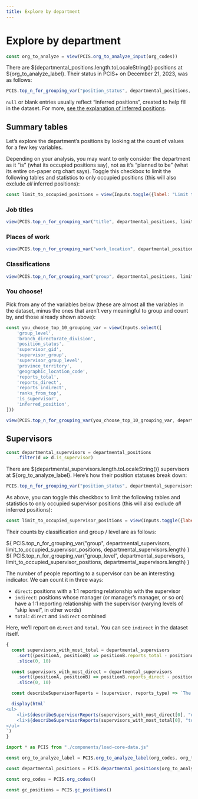 ```yaml
---
title: Explore by department
---
```



# Explore by department


```js
const org_to_analyze = view(PCIS.org_to_analyze_input(org_codes))
```

There are ${departmental_positions.length.toLocaleString()} positions at ${org_to_analyze_label}. Their status in PCIS+ on December 21, 2023, was as follows:

```js
PCIS.top_n_for_grouping_var("position_status", departmental_positions, null, 10, false)
```

<p class="tip"><code>null</code> or blank entries usually reflect “inferred positions”, created to help fill in the dataset. For more, <a href="./inferred-positions">see the explanation of inferred positions</a>.</p>

## Summary tables

Let’s explore the department’s positions by looking at the count of values for a few key variables.

Depending on your analysis, you may want to only consider the department as it “is” (what its occupied positions say), not as it’s “planned to be” (what its entire on-paper org chart says). Toggle this checkbox to limit the following tables and statistics to only occupied positions (this will also exclude _all_ inferred positions):

```js
const limit_to_occupied_positions = view(Inputs.toggle({label: "Limit tables and statistics to occupied positions", value: false}))
```

### Job titles

```js
view(PCIS.top_n_for_grouping_var("title", departmental_positions, limit_to_occupied_positions, departmental_positions.length))
```

### Places of work

```js
view(PCIS.top_n_for_grouping_var("work_location", departmental_positions, limit_to_occupied_positions, departmental_positions.length))
```

### Classifications

```js
view(PCIS.top_n_for_grouping_var("group", departmental_positions, limit_to_occupied_positions, departmental_positions.length))
```

### You choose!

Pick from any of the variables below (these are almost all the variables in the dataset, minus the ones that aren’t very meaningful to group and count by, and those already shown above):

```js
const you_choose_top_10_grouping_var = view(Inputs.select([
	'group_level',
	'branch_directorate_division',
	'position_status',
	'supervisor_gid',
	'supervisor_group',
	'supervisor_group_level',
	'province_territory',
	'geographic_location_code',
	'reports_total',
	'reports_direct',
	'reports_indirect',
	'ranks_from_top',
	'is_supervisor',
	'inferred_position',
]))
```

```js
view(PCIS.top_n_for_grouping_var(you_choose_top_10_grouping_var, departmental_positions, limit_to_occupied_positions, departmental_positions.length))
```



## Supervisors

```js
const departmental_supervisors = departmental_positions
	.filter(d => d.is_supervisor)
```

There are ${departmental_supervisors.length.toLocaleString()} supervisors at ${org_to_analyze_label}. Here’s how their position statuses break down:

```js
PCIS.top_n_for_grouping_var("position_status", departmental_supervisors, null, departmental_supervisors.length, false)
```

As above, you can toggle this checkbox to limit the following tables and statistics to only occupied supervisor positions (this will also exclude _all_ inferred positions):

```js
const limit_to_occupied_supervisor_positions = view(Inputs.toggle({label: "Limit tables and statistics to occupied supervisor positions", value: false}))
```

Their counts by classification and group / level are as follows:

<div class="grid grid-cols-2">
	<div class="card" style="padding: 0;">
		${
			PCIS.top_n_for_grouping_var("group", departmental_supervisors, limit_to_occupied_supervisor_positions, departmental_supervisors.length)
		}
	</div>
	<div class="card" style="padding: 0;">
		${
			PCIS.top_n_for_grouping_var("group_level", departmental_supervisors, limit_to_occupied_supervisor_positions, departmental_supervisors.length)
		}
	</div>
</div>

The number of people reporting to a supervisor can be an interesting indicator. We can count it in three ways:

- `direct`: positions with a 1:1 reporting relationship with the supervisor
- `indirect`: positions whose manager (or manager’s manager, or so on) have a 1:1 reporting relationship with the supervisor (varying levels of “skip level”, in other words)
- `total`: `direct` and `indirect` combined

Here, we’ll report on `direct` and `total`. You can see `indirect` in the dataset itself.

```js
{
  const supervisors_with_most_total = departmental_supervisors
    .sort((positionA, positionB) => positionB.reports_total - positionA.reports_total)
    .slice(0, 10)

  const supervisors_with_most_direct = departmental_supervisors
    .sort((positionA, positionB) => positionB.reports_direct - positionA.reports_direct)
    .slice(0, 10)

  const describeSupervisorReports = (supervisor, reports_type) => `The supervisor with the most ${reports_type} reports is ${supervisor["position_gid"]} (Title: “${supervisor["title"]}” / BDD: “${supervisor["branch_directorate_division"]}”), with ${supervisor["reports_" + reports_type].toLocaleString()} ${reports_type} reports.`

  display(html`
<ul>
	<li>${describeSupervisorReports(supervisors_with_most_direct[0], "direct")}</li>
	<li>${describeSupervisorReports(supervisors_with_most_total[0], "total")}</li>
</ul>
`)
}
```



```js
import * as PCIS from "./components/load-core-data.js"
```

```js
const org_to_analyze_label = PCIS.org_to_analyze_label(org_codes, org_to_analyze)
```

```js
const departmental_positions = PCIS.departmental_positions(org_to_analyze)
```

```js
const org_codes = PCIS.org_codes()
```

```js
const gc_positions = PCIS.gc_positions()
```
